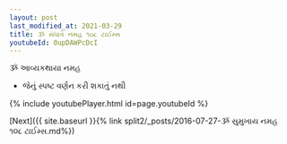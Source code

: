 ```yaml
---
layout: post
last_modified_at: 2021-03-29
title: ૐ સંધાત્રે નમહ ૧૦૮ ટાઈમ્સ
youtubeId: 0upDAWPcDcI
---
```

 
 
 ૐ આવ્યકથાયા નમહ  
 
 -  જેનું સ્પષ્ટ વર્ણન કરી શકાતું નથી 
 
  
 
  
 
 
 
 
 
 


{% include youtubePlayer.html id=page.youtubeId %}
 
[Next]({{ site.baseurl }}{% link  split2/_posts/2016-07-27-ૐ સુમુખાય નમહ ૧૦૮ ટાઈમ્સ.md%})
 
